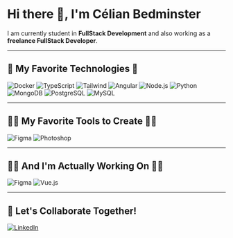 # Hi there 👋, I'm Célian Bedminster

I am currently student in **FullStack Development** and also working as a **freelance FullStack Developer**.  

---

## 🤍 My Favorite Technologies 🤍

![Docker](https://img.shields.io/badge/-Docker-239120?style=for-the-badge&logo=docker&logoColor=white)
![TypeScript](https://img.shields.io/badge/-TypeScript-3178C6?style=for-the-badge&logo=typescript&logoColor=white)
![Tailwind](https://img.shields.io/badge/-TailwindCSS-06B6D4?style=for-the-badge&logo=tailwind-css&logoColor=white)
![Angular](https://img.shields.io/badge/-Angular-DD0031?style=for-the-badge&logo=angular&logoColor=white)
![Node.js](https://img.shields.io/badge/-Node.js-339933?style=for-the-badge&logo=node.js&logoColor=white)
![Python](https://img.shields.io/badge/-Python-3776AB?style=for-the-badge&logo=python&logoColor=white)
![MongoDB](https://img.shields.io/badge/-MongoDB-47A248?style=for-the-badge&logo=mongodb&logoColor=white)
![PostgreSQL](https://img.shields.io/badge/-PostgreSQL-4169E1?style=for-the-badge&logo=postgresql&logoColor=white)
![MySQL](https://img.shields.io/badge/-MySQL-4479A1?style=for-the-badge&logo=mysql&logoColor=white)


---

## 👨‍🎨 My Favorite Tools to Create 👨‍🎨

![Figma](https://img.shields.io/badge/-Figma-F24E1E?style=for-the-badge&logo=figma&logoColor=white)
![Photoshop](https://img.shields.io/badge/-Photoshop-31A8FF?style=for-the-badge&logo=adobe-photoshop&logoColor=white)

---

## 👨‍💻 And I'm Actually Working On 👨‍💻

![Figma](https://img.shields.io/badge/-Figma-F24E1E?style=for-the-badge&logo=figma&logoColor=white)
![Vue.js](https://img.shields.io/badge/-Vue.js-4FC08D?style=for-the-badge&logo=vue.js&logoColor=white)

---

## 🤝 Let's Collaborate Together!

[![LinkedIn](https://img.shields.io/badge/-Célian%20Bedminster-blue?style=for-the-badge&logo=linkedin&logoColor=white)](https://www.linkedin.com/in/c%C3%A9lian-b-7152b626a/)
